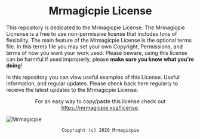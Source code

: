 <h1 align="center">Mrmagicpie License</h1>

<p>This repository is dedicated to the Mrmagicpie License. The Mrmagicpie Licnense is a free to use non-permissive license that includes tons of flexibility. The main feature of the Mrmagicpie License is the optional terms file. In this terms file you may set your own Copyright, Permissions, and terms of how you want your work used. Please beware, using this license can be harmful if used improperly, please <strong>make sure you know what you're doing</strong>!</p>
    
     
 In this repository you can view useful examples of this License. Useful information, and regular updates. Please check back here regularly to receive the latest updates to the Mrmagicpie License.
      
 
<p align="center">For an easy way to copy/paste this license check out <a href="https://mrmagicpie.xyz/license">https://mrmagicpie.xyz/license</a>.</p>
     
![Mrmagicpie](https://cdn.discordapp.com/avatars/424721524621180930/98777e7bb5681b05bced9c8c66919bdb.webp?size=1024)

<!--<p  align="center"><img href="https://cdn.discordapp.com/avatars/424721524621180930/98777e7bb5681b05bced9c8c66919bdb.webp?size=1024"></img></p>-->

<p align="center"><code>Copyright (c) 2020 Mrmagicpie</code></p>
